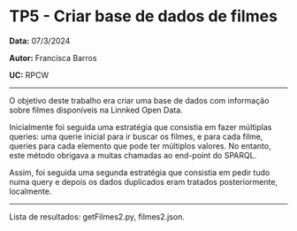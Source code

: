 # TP5  - Criar base de dados de filmes
__Data:__ 07/3/2024

__Autor:__ Francisca Barros

__UC:__ RPCW

---

O objetivo deste trabalho era criar uma base de dados com informação sobre filmes disponíveis na Linnked Open Data.

Inicialmente foi seguida uma estratégia que consistia em fazer múltiplas queries: uma querie inicial para ir buscar os filmes, e para cada filme, queries para cada elemento que pode ter múltiplos valores. No entanto, este método obrigava a muitas chamadas ao end-point do SPARQL.

Assim, foi seguida uma segunda estratégia que consistia em pedir tudo numa query e depois os dados duplicados eram tratados posteriormente, localmente.

---

Lista de resultados: getFilmes2.py, filmes2.json.
